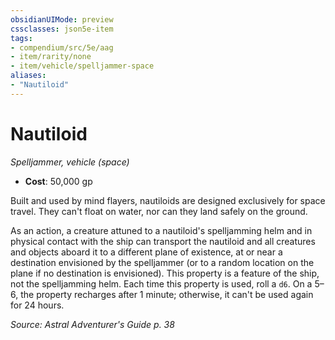 ```yaml
---
obsidianUIMode: preview
cssclasses: json5e-item
tags:
- compendium/src/5e/aag
- item/rarity/none
- item/vehicle/spelljammer-space
aliases: 
- "Nautiloid"
---
```

# Nautiloid
*Spelljammer, vehicle (space)*  

- **Cost**: 50,000 gp

Built and used by mind flayers, nautiloids are designed exclusively for space travel. They can't float on water, nor can they land safely on the ground.

As an action, a creature attuned to a nautiloid's spelljamming helm and in physical contact with the ship can transport the nautiloid and all creatures and objects aboard it to a different plane of existence, at or near a destination envisioned by the spelljammer (or to a random location on the plane if no destination is envisioned). This property is a feature of the ship, not the spelljamming helm. Each time this property is used, roll a `d6`. On a 5–6, the property recharges after 1 minute; otherwise, it can't be used again for 24 hours.

*Source: Astral Adventurer's Guide p. 38*